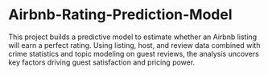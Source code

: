 # Airbnb-Rating-Prediction-Model
This project builds a predictive model to estimate whether an Airbnb listing will earn a perfect rating. Using listing, host, and review data combined with crime statistics and topic modeling on guest reviews, the analysis uncovers key factors driving guest satisfaction and pricing power.
